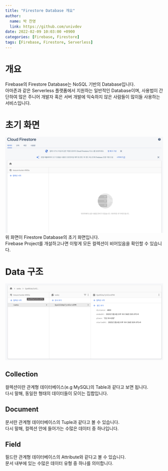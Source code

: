 ```yaml
---
title: "Firestore Database 개요"
author:
  name: 박 찬영
  link: https://github.com/univdev
date: 2022-02-09 10:03:00 +0900
categories: [Firebase, Firestore]
tags: [Firebase, Firestore, Serverless]
---
```

# 개요
Firebase의 Firestore Database는 NoSQL 기반의 Database입니다.  
아마존과 같은 Serverless 플랫폼에서 지원하는 일반적인 Database이며, 사용법이 간단하여 많은 주니어 개발자 혹은 서버 개발에 익숙하지 않은 사람들이 많이들 사용하는 서비스입니다.  
# 초기 화면
![Database][Database]  
위 화면이 Firestore Database의 초기 화면입니다.  
Firebase Project를 개설하고나면 이렇게 모든 컬렉션이 비어있음을 확인할 수 있습니다.
# Data 구조
![Example][Example]  
## Collection
컬렉션이란 관계형 데이터베이스(e.g MySQL)의 Table과 같다고 보면 됩니다.  
다시 말해, 동일한 형태의 데이터들이 모이는 집합입니다.
## Document
문서란 관계형 데이터베이스의 Tuple과 같다고 볼 수 있습니다.  
다시 말해, 컬렉션 안에 들어가는 수많은 데이터 중 하나입니다.
## Field
필드란 관계형 데이터베이스의 Attribute와 같다고 볼 수 있습니다.  
문서 내부에 있는 수많은 데이터 유형 중 하나를 의미합니다.

[Database]: /assets/posts/firestore/database.png
[Example]: /assets/posts/firestore/example.png